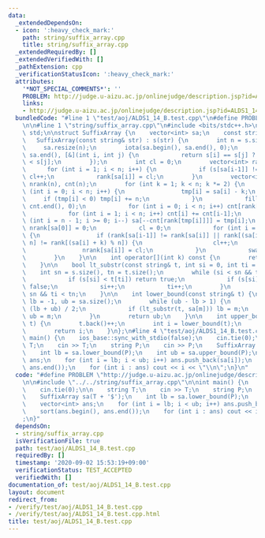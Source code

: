 ```yaml
---
data:
  _extendedDependsOn:
  - icon: ':heavy_check_mark:'
    path: string/suffix_array.cpp
    title: string/suffix_array.cpp
  _extendedRequiredBy: []
  _extendedVerifiedWith: []
  _pathExtension: cpp
  _verificationStatusIcon: ':heavy_check_mark:'
  attributes:
    '*NOT_SPECIAL_COMMENTS*': ''
    PROBLEM: http://judge.u-aizu.ac.jp/onlinejudge/description.jsp?id=ALDS1_14_B
    links:
    - http://judge.u-aizu.ac.jp/onlinejudge/description.jsp?id=ALDS1_14_B
  bundledCode: "#line 1 \"test/aoj/ALDS1_14_B.test.cpp\"\n#define PROBLEM \"http://judge.u-aizu.ac.jp/onlinejudge/description.jsp?id=ALDS1_14_B\"\
    \n\n#line 1 \"string/suffix_array.cpp\"\n#include <bits/stdc++.h>\nusing namespace\
    \ std;\n\nstruct SuffixArray {\n    vector<int> sa;\n    const string s;\n\n \
    \   SuffixArray(const string& str) : s(str) {\n        int n = s.size();\n   \
    \     sa.resize(n);\n        iota(sa.begin(), sa.end(), 0);\n        sort(sa.begin(),\
    \ sa.end(), [&](int i, int j) {\n            return s[i] == s[j] ? i > j : s[i]\
    \ < s[j];\n        });\n        int cl = 0;\n        vector<int> rank(n);\n  \
    \      for (int i = 1; i < n; i++) {\n            if (s[sa[i-1]] != s[sa[i]])\
    \ cl++;\n            rank[sa[i]] = cl;\n        }\n        vector<int> tmp(n),\
    \ nrank(n), cnt(n);\n        for (int k = 1; k < n; k *= 2) {\n            for\
    \ (int i = 0; i < n; i++) {\n                tmp[i] = sa[i] - k;\n           \
    \     if (tmp[i] < 0) tmp[i] += n;\n            }\n            fill(cnt.begin(),\
    \ cnt.end(), 0);\n            for (int i = 0; i < n; i++) cnt[rank[tmp[i]]]++;\n\
    \            for (int i = 1; i < n; i++) cnt[i] += cnt[i-1];\n            for\
    \ (int i = n - 1; i >= 0; i--) sa[--cnt[rank[tmp[i]]]] = tmp[i];\n           \
    \ nrank[sa[0]] = 0;\n            cl = 0;\n            for (int i = 1; i < n; i++)\
    \ {\n                if (rank[sa[i-1]] != rank[sa[i]] || rank[(sa[i-1] + k) %\
    \ n] != rank[(sa[i] + k) % n]) {\n                    cl++;\n                }\n\
    \                nrank[sa[i]] = cl;\n            }\n            swap(rank, nrank);\n\
    \        }\n    }\n\n    int operator[](int k) const {\n        return sa[k];\n\
    \    }\n\n    bool lt_substr(const string& t, int si = 0, int ti = 0) {\n    \
    \    int sn = s.size(), tn = t.size();\n        while (si < sn && ti < tn) {\n\
    \            if (s[si] < t[ti]) return true;\n            if (s[si] > t[ti]) return\
    \ false;\n            si++;\n            ti++;\n        }\n        return si >=\
    \ sn && ti < tn;\n    }\n\n    int lower_bound(const string& t) {\n        int\
    \ lb = -1, ub = sa.size();\n        while (ub - lb > 1) {\n            int m =\
    \ (lb + ub) / 2;\n            if (lt_substr(t, sa[m])) lb = m;\n            else\
    \ ub = m;\n        }\n        return ub;\n    }\n\n    int upper_bound(string&\
    \ t) {\n        t.back()++;\n        int i = lower_bound(t);\n        t.back()--;\n\
    \        return i;\n    }\n};\n#line 4 \"test/aoj/ALDS1_14_B.test.cpp\"\n\nint\
    \ main() {\n    ios_base::sync_with_stdio(false);\n    cin.tie(0);\n\n    string\
    \ T;\n    cin >> T;\n    string P;\n    cin >> P;\n    SuffixArray sa(T + '$');\n\
    \    int lb = sa.lower_bound(P);\n    int ub = sa.upper_bound(P);\n    vector<int>\
    \ ans;\n    for (int i = lb; i < ub; i++) ans.push_back(sa[i]);\n    sort(ans.begin(),\
    \ ans.end());\n    for (int i : ans) cout << i << \"\\n\";\n}\n"
  code: "#define PROBLEM \"http://judge.u-aizu.ac.jp/onlinejudge/description.jsp?id=ALDS1_14_B\"\
    \n\n#include \"../../string/suffix_array.cpp\"\n\nint main() {\n    ios_base::sync_with_stdio(false);\n\
    \    cin.tie(0);\n\n    string T;\n    cin >> T;\n    string P;\n    cin >> P;\n\
    \    SuffixArray sa(T + '$');\n    int lb = sa.lower_bound(P);\n    int ub = sa.upper_bound(P);\n\
    \    vector<int> ans;\n    for (int i = lb; i < ub; i++) ans.push_back(sa[i]);\n\
    \    sort(ans.begin(), ans.end());\n    for (int i : ans) cout << i << \"\\n\"\
    ;\n}"
  dependsOn:
  - string/suffix_array.cpp
  isVerificationFile: true
  path: test/aoj/ALDS1_14_B.test.cpp
  requiredBy: []
  timestamp: '2020-09-02 15:53:19+09:00'
  verificationStatus: TEST_ACCEPTED
  verifiedWith: []
documentation_of: test/aoj/ALDS1_14_B.test.cpp
layout: document
redirect_from:
- /verify/test/aoj/ALDS1_14_B.test.cpp
- /verify/test/aoj/ALDS1_14_B.test.cpp.html
title: test/aoj/ALDS1_14_B.test.cpp
---
```

